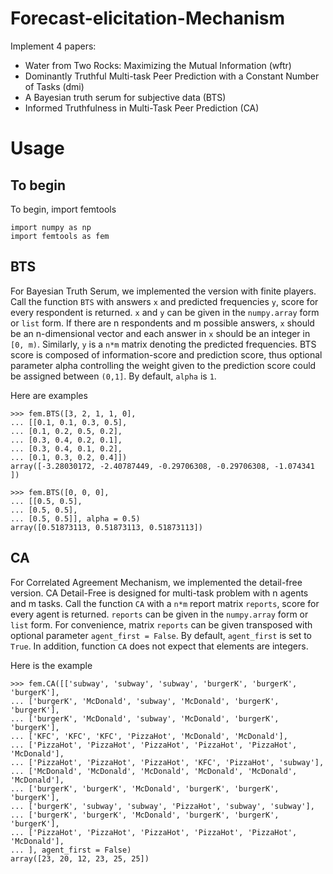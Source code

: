# Forecast-elicitation-Mechanism

Implement 4 papers:

- Water from Two Rocks: Maximizing the Mutual Information (wftr)
- Dominantly Truthful Multi-task Peer Prediction with a Constant Number of Tasks (dmi)
- A Bayesian truth serum for subjective data (BTS)
- Informed Truthfulness in Multi-Task Peer Prediction (CA)

# Usage

## To begin
To begin, import femtools

	import numpy as np
    import femtools as fem

## BTS
For Bayesian Truth Serum, we implemented the version with finite players. Call the function `BTS` with answers `x` and predicted frequencies `y`, score for every respondent is returned. `x` and `y` can be given in the `numpy.array` form or `list` form. If there are n respondents and m possible answers, `x` should be an n-dimensional vector and  each answer in `x` should be an integer in `[0, m)`. Similarly, `y` is a `n*m` matrix denoting the predicted frequencies. BTS score is composed of information-score and prediction score, thus optional parameter alpha controlling the weight given to the prediction score could be assigned between `(0,1]`. By default, `alpha` is `1`.

Here are examples

	>>> fem.BTS([3, 2, 1, 1, 0],
	... [[0.1, 0.1, 0.3, 0.5],
	... [0.1, 0.2, 0.5, 0.2],
	... [0.3, 0.4, 0.2, 0.1],
	... [0.3, 0.4, 0.1, 0.2],
	... [0.1, 0.3, 0.2, 0.4]])
	array([-3.28030172, -2.40787449, -0.29706308, -0.29706308, -1.074341  ])

	>>> fem.BTS([0, 0, 0],
	... [[0.5, 0.5],
	... [0.5, 0.5],
	... [0.5, 0.5]], alpha = 0.5)
	array([0.51873113, 0.51873113, 0.51873113])

## CA
For Correlated Agreement Mechanism, we implemented the detail-free version. CA Detail-Free is designed for multi-task problem with n agents and m tasks. Call the function `CA` with a `n*m` report matrix `reports`, score for every agent is returned. `reports` can be given in the `numpy.array` form or `list` form. For convenience, matrix `reports` can be given transposed with optional parameter `agent_first = False`. By default, `agent_first` is set to `True`. In addition, function `CA` does not expect that elements are integers.

Here is the example

	>>> fem.CA([['subway', 'subway', 'subway', 'burgerK', 'burgerK', 'burgerK'],
	... ['burgerK', 'McDonald', 'subway', 'McDonald', 'burgerK', 'burgerK'],
	... ['burgerK', 'McDonald', 'subway', 'McDonald', 'burgerK', 'burgerK'],
	... ['KFC', 'KFC', 'KFC', 'PizzaHot', 'McDonald', 'McDonald'],
	... ['PizzaHot', 'PizzaHot', 'PizzaHot', 'PizzaHot', 'PizzaHot', 'McDonald'],
	... ['PizzaHot', 'PizzaHot', 'PizzaHot', 'KFC', 'PizzaHot', 'subway'],
	... ['McDonald', 'McDonald', 'McDonald', 'McDonald', 'McDonald', 'McDonald'],
	... ['burgerK', 'burgerK', 'McDonald', 'burgerK', 'burgerK', 'burgerK'],
	... ['burgerK', 'subway', 'subway', 'PizzaHot', 'subway', 'subway'],
	... ['burgerK', 'burgerK', 'McDonald', 'burgerK', 'burgerK', 'burgerK'],
	... ['PizzaHot', 'PizzaHot', 'PizzaHot', 'PizzaHot', 'PizzaHot', 'McDonald'],
	... ], agent_first = False)
	array([23, 20, 12, 23, 25, 25])

